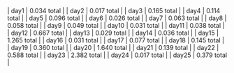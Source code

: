 | day1 | 0.034 total |
| day2 | 0.017 total |
| day3 | 0.165 total |
| day4 | 0.114 total |
| day5 | 0.096 total |
| day6 | 0.026 total |
| day7 | 0.063 total |
| day8 | 0.058 total |
| day9 | 0.049 total |
| day10 | 0.031 total |
| day11 | 0.038 total |
| day12 | 0.667 total |
| day13 | 0.029 total |
| day14 | 0.036 total |
| day15 | 1.265 total |
| day16 | 0.031 total |
| day17 | 0.077 total |
| day18 | 0.145 total |
| day19 | 0.360 total |
| day20 | 1.640 total |
| day21 | 0.139 total |
| day22 | 0.588 total |
| day23 | 2.382 total |
| day24 | 0.017 total |
| day25 | 0.379 total |
